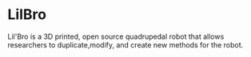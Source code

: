 # LilBro
Lil'Bro is a 3D printed, open source quadrupedal robot that allows researchers to duplicate,modify, and create new methods for the robot. 
